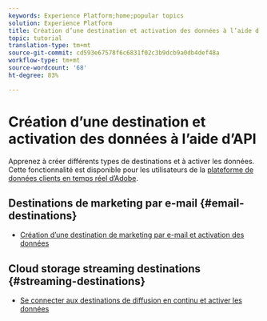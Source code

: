 ```yaml
---
keywords: Experience Platform;home;popular topics
solution: Experience Platform
title: Création d’une destination et activation des données à l’aide d’API
topic: tutorial
translation-type: tm+mt
source-git-commit: cd593e67578f6c6831f02c3b9dcb9a0db4def48a
workflow-type: tm+mt
source-wordcount: '68'
ht-degree: 83%

---
```



# Création d’une destination et activation des données à l’aide d’API

Apprenez à créer différents types de destinations et à activer les données. Cette fonctionnalité est disponible pour les utilisateurs de la [plateforme de données clients en temps réel d’Adobe](https://docs.adobe.com/content/help/fr-FR/experience-platform/rtcdp/overview.html).

## Destinations de marketing par e-mail {#email-destinations}

* [Création d’une destination de marketing par e-mail et activation des données](/help/rtcdp/destinations/email-marketing-api.md)

## Cloud storage streaming destinations {#streaming-destinations}

* [Se connecter aux destinations de diffusion en continu et activer les données](/help/rtcdp/destinations/streaming-destinations-api-tutorial.md)